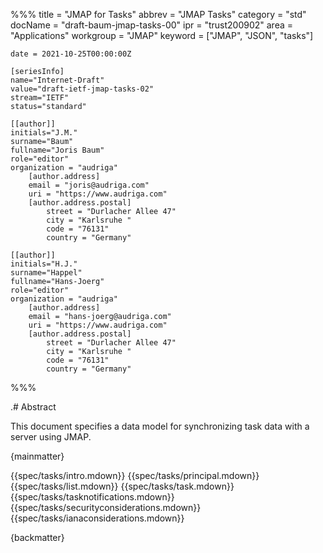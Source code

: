 %%%
    title = "JMAP for Tasks"
    abbrev = "JMAP Tasks"
    category = "std"
    docName = "draft-baum-jmap-tasks-00"
    ipr = "trust200902"
    area = "Applications"
    workgroup = "JMAP"
    keyword = ["JMAP", "JSON", "tasks"]

    date = 2021-10-25T00:00:00Z

    [seriesInfo]
    name="Internet-Draft"
    value="draft-ietf-jmap-tasks-02"
    stream="IETF"
    status="standard"

    [[author]]
    initials="J.M."
    surname="Baum"
    fullname="Joris Baum"
    role="editor"
    organization = "audriga"
        [author.address]
        email = "joris@audriga.com"
        uri = "https://www.audriga.com"
        [author.address.postal]
            street = "Durlacher Allee 47"
            city = "Karlsruhe "
            code = "76131"
            country = "Germany"

    [[author]]
    initials="H.J."
    surname="Happel"
    fullname="Hans-Joerg"
    role="editor"
    organization = "audriga"
        [author.address]
        email = "hans-joerg@audriga.com"
        uri = "https://www.audriga.com"
        [author.address.postal]
            street = "Durlacher Allee 47"
            city = "Karlsruhe "
            code = "76131"
            country = "Germany"
%%%

.# Abstract

This document specifies a data model for synchronizing task data with a server using JMAP.

{mainmatter}

{{spec/tasks/intro.mdown}}
{{spec/tasks/principal.mdown}}
{{spec/tasks/list.mdown}}
{{spec/tasks/task.mdown}}
{{spec/tasks/tasknotifications.mdown}}
{{spec/tasks/securityconsiderations.mdown}}
{{spec/tasks/ianaconsiderations.mdown}}

{backmatter}
